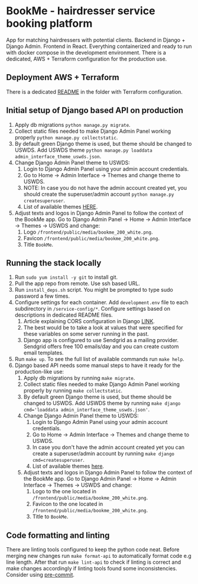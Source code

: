 # **BookMe - hairdresser service booking platform**

App for matching hairdressers with potential clients. Backend in Django + Django Admin. Frontend in React. Everything containerized and ready to run with docker compose in the development environment. There is a dedicated, AWS + Terraform configuration for the production use.

## Deployment AWS + Terraform

There is a dedicated [README](./terraform/README.md) in the folder with Terraform configuration.

## Initial setup of Django based API on production

1. Apply db migrations `python manage.py migrate`.
2. Collect static files needed to make Django Admin Panel working properly `python manage.py collectstatic`.
3. By default green Django theme is used, but theme should be changed to USWDS. Add USWDS theme `python manage.py loaddata admin_interface_theme_uswds.json`.
4. Change Django Admin Panel theme to USWDS:
    1. Login to Django Admin Panel using your admin account credentials.
    2. Go to Home -> Admin Interface -> Themes and change theme to USWDS.
    3. NOTE: In case you do not have the admin account created yet, you should create the superuser/admin account `python manage.py createsuperuser`.
    4. List of available themes [HERE](https://github.com/fabiocaccamo/django-admin-interface#optional-themes).
5. Adjust texts and logos in Django Admin Panel to follow the context of the BookMe app. Go to Django Admin Panel -> Home -> Admin Interface -> Themes -> USWDS and change:
    1. Logo `/frontend/public/media/bookme_200_white.png`.
    2. Favicon `/frontend/public/media/bookme_200_white.png`.
    3. Title `BookMe`.

## Running the stack locally

1. Run `sudo yum install -y git` to install git.
2. Pull the app repo from remote. Use ssh based URL.
3. Run `install_deps.sh` script. You might be prompted to type sudo password a few times.
4. Configure settings for each container. Add `development.env` file to each subdirectory in `/service-config/*`. Configure settings based on descriptions in dedicated README files.
    1. Article explaining CORS configuration in Django [LINK](https://www.stackhawk.com/blog/django-cors-guide/#what-is-cors).
    2. The best would be to take a look at values that were specified for these variables on some server running in the past.
    3. Django app is configured to use Sendgrid as a mailing provider. Sendgrid offers free 100 emails/day and you can create custom email templates.
5. Run `make up`. To see the full list of available commands run `make help`.
6. Django based API needs some manual steps to have it ready for the production-like use:
    1. Apply db migrations by running `make migrate`.
    2. Collect static files needed to make Django Admin Panel working properly by running `make collectstatic`.
    3. By default green Django theme is used, but theme should be changed to USWDS. Add USWDS theme by running `make django cmd='loaddata admin_interface_theme_uswds.json'`.
    4. Change Django Admin Panel theme to USWDS:
       1. Login to Django Admin Panel using your admin account credentials.
       2. Go to Home -> Admin Interface -> Themes and change theme to USWDS.
       3. In case you don't have the admin account created yet you can create a superuser/admin account by running `make django cmd=createsuperuser`.
       4. List of available themes [here](https://github.com/fabiocaccamo/django-admin-interface#optional-themes).
    5. Adjust texts and logos in Django Admin Panel to follow the context of the BookMe app. Go to Django Admin Panel -> Home -> Admin Interface -> Themes -> USWDS and change:
       1. Logo to the one located in `/frontend/public/media/bookme_200_white.png`.
       2. Favicon to the one located in `/frontend/public/media/bookme_200_white.png`.
       3. Title to `BookMe`.

## Code formatting and linting

There are linting tools configured to keep the python code neat. Before merging new changes run `make format-api` to automatically format code e.g line length. After that run `make lint-api` to check if linting is correct and make changes accordingly if linting tools found some inconsistencies.
Consider using [pre-commit](https://pre-commit.com/).
